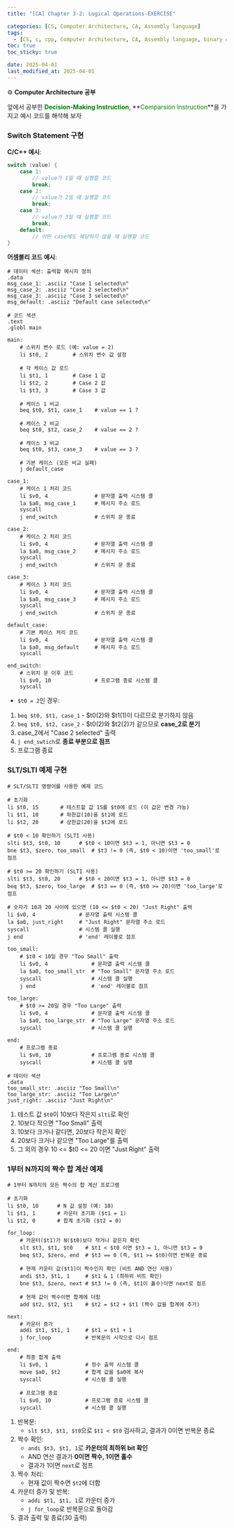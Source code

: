 ```yaml
---
title: "[CA] Chapter 3-2: Logical Operations-EXERCISE"

categories: [CS, Computer Architecture, CA, Assembly language]
tags:
  - [CS, c, cpp, Computer Architecture, CA, Assembly language, binary code]
toc: true
toc_sticky: true

date: 2025-04-01
last_modified_at: 2025-04-01
---
```

⚙ **Computer Architecture 공부**

앞에서 공부한 **<span style="color: #008000">Decision-Making Instruction</span>**, **<span style="color: #008000">Comparsion Instruction</span>**을 가지고 예시 코드를 해석해 보자

### Switch Statement 구현
__C/C++ 예시__:  
```c
switch (value) {
    case 1:
        // value가 1일 때 실행할 코드
        break;
    case 2:
        // value가 2일 때 실행할 코드
        break;
    case 3:
        // value가 3일 때 실행할 코드
        break;
    default:
        // 어떤 case에도 해당하지 않을 때 실행할 코드
}
```

__어셈블리 코드 예시__:  

```assembly
# 데이터 섹션: 출력할 메시지 정의
.data
msg_case_1: .asciiz "Case 1 selected\n"
msg_case_2: .asciiz "Case 2 selected\n"
msg_case_3: .asciiz "Case 3 selected\n"
msg_default: .asciiz "Default case selected\n"

# 코드 섹션
.text
.globl main

main:
    # 스위치 변수 로드 (예: value = 2)
    li $t0, 2        # 스위치 변수 값 설정
    
    # 각 케이스 값 로드
    li $t1, 1        # Case 1 값
    li $t2, 2        # Case 2 값
    li $t3, 3        # Case 3 값
    
    # 케이스 1 비교
    beq $t0, $t1, case_1    # value == 1 ?
    
    # 케이스 2 비교
    beq $t0, $t2, case_2    # value == 2 ?
    
    # 케이스 3 비교
    beq $t0, $t3, case_3    # value == 3 ?
    
    # 기본 케이스 (모든 비교 실패)
    j default_case
    
case_1:
    # 케이스 1 처리 코드
    li $v0, 4               # 문자열 출력 시스템 콜
    la $a0, msg_case_1      # 메시지 주소 로드
    syscall
    j end_switch            # 스위치 문 종료
    
case_2:
    # 케이스 2 처리 코드
    li $v0, 4               # 문자열 출력 시스템 콜
    la $a0, msg_case_2      # 메시지 주소 로드
    syscall
    j end_switch            # 스위치 문 종료
    
case_3:
    # 케이스 3 처리 코드
    li $v0, 4               # 문자열 출력 시스템 콜
    la $a0, msg_case_3      # 메시지 주소 로드
    syscall
    j end_switch            # 스위치 문 종료
    
default_case:
    # 기본 케이스 처리 코드
    li $v0, 4               # 문자열 출력 시스템 콜
    la $a0, msg_default     # 메시지 주소 로드
    syscall
    
end_switch:
    # 스위치 문 이후 코드
    li $v0, 10              # 프로그램 종료 시스템 콜
    syscall
```

* `$t0 = 2`인 경우:  
1. `beq $t0, $t1, case_1` - $t0(2)와 $t1(1)이 다르므로 분기하지 않음
2. `beq $t0, $t2, case_2` - $t0(2)와 $t2(2)가 같으므로 **case_2로 분기**
3. case_2에서 "Case 2 selected" 출력
4. `j end_swtich`로 **종료 부분으로 점프**
5. 프로그램 종료

### SLT/SLTI 예제 구현

```assembly
# SLT/SLTI 명령어를 사용한 예제 코드

# 초기화
li $t0, 15       # 테스트할 값 15를 $t0에 로드 (이 값은 변경 가능)
li $t1, 10       # 하한값(10)을 $t1에 로드
li $t2, 20       # 상한값(20)을 $t2에 로드

# $t0 < 10 확인하기 (SLTI 사용)
slti $t3, $t0, 10      # $t0 < 10이면 $t3 = 1, 아니면 $t3 = 0
bne $t3, $zero, too_small  # $t3 != 0 (즉, $t0 < 10)이면 'too_small'로 점프

# $t0 >= 20 확인하기 (SLTI 사용)
slti $t3, $t0, 20      # $t0 < 20이면 $t3 = 1, 아니면 $t3 = 0
beq $t3, $zero, too_large  # $t3 == 0 (즉, $t0 >= 20)이면 'too_large'로 점프

# 숫자가 10과 20 사이에 있으면 (10 <= $t0 < 20) "Just Right" 출력
li $v0, 4              # 문자열 출력 시스템 콜
la $a0, just_right     # "Just Right" 문자열 주소 로드
syscall                # 시스템 콜 실행
j end                  # 'end' 레이블로 점프

too_small:
    # $t0 < 10일 경우 "Too Small" 출력
    li $v0, 4              # 문자열 출력 시스템 콜
    la $a0, too_small_str  # "Too Small" 문자열 주소 로드
    syscall                # 시스템 콜 실행
    j end                  # 'end' 레이블로 점프

too_large:
    # $t0 >= 20일 경우 "Too Large" 출력
    li $v0, 4              # 문자열 출력 시스템 콜
    la $a0, too_large_str  # "Too Large" 문자열 주소 로드
    syscall                # 시스템 콜 실행

end:
    # 프로그램 종료
    li $v0, 10             # 프로그램 종료 시스템 콜
    syscall                # 시스템 콜 실행

# 데이터 섹션
.data
too_small_str: .asciiz "Too Small\n"
too_large_str: .asciiz "Too Large\n"
just_right: .asciiz "Just Right\n"
```

1. 테스트 값 `$t0`이 10보다 작은지 `slti`로 확인
2. 10보다 작으면 "Too Small" 출력
3. 10보다 크거나 같다면, 20보다 작은지 확인
4. 20보다 크거나 같으면 "Too Large"를 출력
5. 그 외의 경우 10 <= $t0 <= 20 이면 "Just Right" 출력

### 1부터 N까지의 짝수 합 계산 예제

```assembly
# 1부터 N까지의 모든 짝수의 합 계산 프로그램

# 초기화
li $t0, 10      # N 값 설정 (예: 10)
li $t1, 1       # 카운터 초기화 ($t1 = 1)
li $t2, 0       # 합계 초기화 ($t2 = 0)

for_loop:
    # 카운터($t1)가 N($t0)보다 작거나 같은지 확인
    slt $t3, $t1, $t0    # $t1 < $t0 이면 $t3 = 1, 아니면 $t3 = 0
    beq $t3, $zero, end  # $t3 == 0 (즉, $t1 >= $t0)이면 반복문 종료

    # 현재 카운터 값($t1)이 짝수인지 확인 (비트 AND 연산 사용)
    andi $t3, $t1, 1     # $t1 & 1 (최하위 비트 확인)
    bne $t3, $zero, next # $t3 != 0 (즉, $t1이 홀수)이면 next로 점프

    # 현재 값이 짝수이면 합계에 더함
    add $t2, $t2, $t1    # $t2 = $t2 + $t1 (짝수 값을 합계에 추가)

next:
    # 카운터 증가
    addi $t1, $t1, 1     # $t1 = $t1 + 1
    j for_loop           # 반복문의 시작으로 다시 점프

end:
    # 최종 합계 출력
    li $v0, 1            # 정수 출력 시스템 콜
    move $a0, $t2        # 합계 값을 $a0에 복사
    syscall              # 시스템 콜 실행

    # 프로그램 종료
    li $v0, 10           # 프로그램 종료 시스템 콜
    syscall              # 시스템 콜 실행
```

1. 반복문:
   * `slt $t3, $t1, $t0`으로 `$t1 < $t0` 검사하고, 결과가 0이면 반복문 종료
2. 짝수 확인:
   * `andi $t3, $t1, 1`로 **카운터의 최하위 bit 확인**
   * AND 연산 결과가 **0이면 짝수, 1이면 홀수**
   * 결과가 1이면 `next`로 점프
3. 짝수 처리:
   * 현재 값이 짝수면 `$t2`에 더함
4. 카운터 증가 및 반복:
   * `addi $t1, $t1, 1`로 카운터 증가
   * `j for_loop`로 반복문으로 돌아감
5. 결과 출력 및 종료(30 출력)